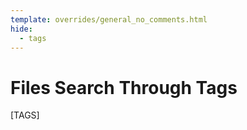 ```yaml
---
template: overrides/general_no_comments.html
hide:
  - tags
---
```



# Files Search Through Tags

[TAGS]

